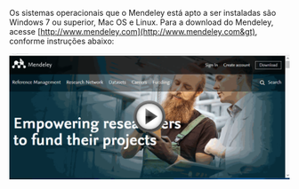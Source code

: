 Os sistemas operacionais que o Mendeley está apto a ser instaladas são Windows 7 ou superior, Mac OS e  Linux. Para a download do Mendeley, acesse [http://www.mendeley.com](http://www.mendeley.com&gt),  conforme instruções abaixo:

![](/assets/download.png)

